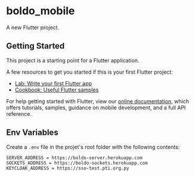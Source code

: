 # boldo_mobile

A new Flutter project.

## Getting Started

This project is a starting point for a Flutter application.

A few resources to get you started if this is your first Flutter project:

- [Lab: Write your first Flutter app](https://flutter.dev/docs/get-started/codelab)
- [Cookbook: Useful Flutter samples](https://flutter.dev/docs/cookbook)

For help getting started with Flutter, view our
[online documentation](https://flutter.dev/docs), which offers tutorials,
samples, guidance on mobile development, and a full API reference.

## Env Variables

Create a `.env` file in the projet's root folder with the following contents:

```
SERVER_ADDRESS = https://boldo-server.herokuapp.com
SOCKETS_ADDRESS = https://boldo-sockets.herokuapp.com
KEYCLOAK_ADDRESS = https://sso-test.pti.org.py
```
